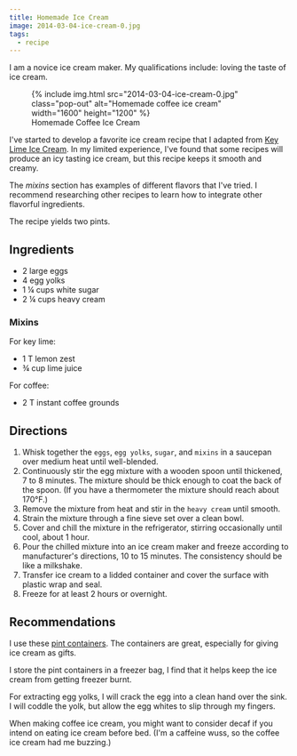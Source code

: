 ```yaml
---
title: Homemade Ice Cream
image: 2014-03-04-ice-cream-0.jpg
tags:
  - recipe
---
```


I am a novice ice cream maker. My qualifications include: loving the taste of ice cream.

<div class="photos">
<figure>
{% include img.html src="2014-03-04-ice-cream-0.jpg" class="pop-out" alt="Homemade coffee ice cream" width="1600" height="1200" %}
<figcaption>Homemade Coffee Ice Cream</figcaption>
</figure>
</div>

I've started to develop a favorite ice cream recipe that I adapted from [Key Lime Ice Cream](http://allrecipes.com/recipe/key-lime-ice-cream/). In my limited experience, I've found that some recipes will produce an icy tasting ice cream, but this recipe keeps it smooth and creamy.

The _mixins_ section has examples of different flavors that I've tried. I recommend researching other recipes to learn how to integrate other flavorful ingredients.

The recipe yields two pints.

## Ingredients

- 2 large eggs
- 4 egg yolks
- 1 &frac14; cups white sugar
- 2 &frac14; cups heavy cream

### Mixins

For key lime:

- 1 T lemon zest
- &frac34; cup lime juice

For coffee:

- 2 T instant coffee grounds

## Directions

1. Whisk together the `eggs`, `egg yolks`, `sugar`, and `mixins` in a saucepan over medium heat until well-blended.
2. Continuously stir the egg mixture with a wooden spoon until thickened, 7 to 8 minutes. The mixture should be thick enough to coat the back of the spoon. (If you have a thermometer the mixture should reach about 170&deg;F.)
3. Remove the mixture from heat and stir in the `heavy cream` until smooth.
4. Strain the mixture through a fine sieve set over a clean bowl.
5. Cover and chill the mixture in the refrigerator, stirring occasionally until cool, about 1 hour.
6. Pour the chilled mixture into an ice cream maker and freeze according to manufacturer's directions, 10 to 15 minutes. The consistency should be like a milkshake.
7. Transfer ice cream to a lidded container and cover the surface with plastic wrap and seal.
8. Freeze for at least 2 hours or overnight.

## Recommendations

I use these [pint containers](http://www.amazon.com/gp/product/B00381DIR0/ref=oh_details_o00_s00_i00?ie=UTF8&psc=1). The containers are great, especially for giving ice cream as gifts.

I store the pint containers in a freezer bag, I find that it helps keep the ice cream from getting freezer burnt.

For extracting egg yolks, I will crack the egg into a clean hand over the sink. I will coddle the yolk, but allow the egg whites to slip through my fingers.

When making coffee ice cream, you might want to consider decaf if you intend on eating ice cream before bed. (I'm a caffeine wuss, so the coffee ice cream had me buzzing.)
